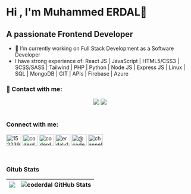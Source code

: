 #  Hi , I'm Muhammed ERDAL👋

<h2>A passionate Frontend Developer</h2>

- 🔭 I’m currently working on Full Stack Development as a Software Developer 
- I have strong experience of: React JS | JavaScript | HTML5/CSS3 | SCSS/SASS | Tailwind | PHP | Python | Node JS | Express JS | Linux | SQL | MongoDB | GIT | APIs | Firebase | Azure 

### 📩 Contact with me:

<div style="text-align: center"> 
    <a href = "mailto:agircoder@gmail.com"><img src="https://img.shields.io/badge/-Gmail-%23333?style=for-the-badge&logo=gmail&logoColor=white" target="_blank"></a>
    <a href="https://www.linkedin.com/in/muhammederdal/" target="_blank"><img src="https://img.shields.io/badge/-LinkedIn-%230077B5?style=for-the-badge&logo=linkedin&logoColor=white" target="_blank"></a> 
</div>
<br>

<h3 align="left">Connect with me:</h3>
<p align="left">
<a href="https://stackoverflow.com/users/15223969" target="_blank"><img align="center" src="https://raw.githubusercontent.com/rahuldkjain/github-profile-readme-generator/master/src/images/icons/Social/stack-overflow.svg" alt="15223969" height="30" width="40" /></a>
<a href="https://codepen.io/coderdal" target="_blank"><img align="center" src="https://raw.githubusercontent.com/rahuldkjain/github-profile-readme-generator/master/src/images/icons/Social/codepen.svg" alt="coderdal" height="30" width="40" /></a>
<a href="https://dev.to/coderdal" target="_blank"><img align="center" src="https://raw.githubusercontent.com/rahuldkjain/github-profile-readme-generator/master/src/images/icons/Social/devto.svg" alt="coderdal" height="30" width="40" /></a>
<a href="https://twitter.com/Cod_Erdal" target="_blank"><img align="center" src="https://raw.githubusercontent.com/rahuldkjain/github-profile-readme-generator/master/src/images/icons/Social/twitter.svg" alt="erdalv1" height="30" width="40" /></a>
<a href="https://medium.com/@coderdal" target="_blank"><img align="center" src="https://raw.githubusercontent.com/rahuldkjain/github-profile-readme-generator/master/src/images/icons/Social/medium.svg" alt="@coderdal" height="30" width="40" /></a>
<a href="https://www.youtube.com/channel/UCN9THuf71ScRmPq9X1RuMNA" target="_blank"><img align="center" src="https://raw.githubusercontent.com/rahuldkjain/github-profile-readme-generator/master/src/images/icons/Social/youtube.svg" alt="channel/UCN9THuf71ScRmPq9X1RuMNA" height="30" width="40" /></a>
</p>

<br>

### Gitub Stats
<img src="https://github-readme-streak-stats.herokuapp.com/?user=coderdal&theme=shades-of-purple&hide_border=true"/>|<img src="https://github-readme-stats.vercel.app/api?username=coderdal&show_icons=true&hide_border=true&count_private=true&theme=shades-of-purple&icon_color=fad000" alt="coderdal GitHub Stats">
|---|---|
